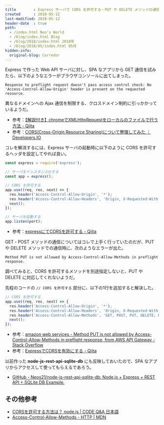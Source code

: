 ```yaml
---
title        : Express サーバで CORS を許可する・PUT や DELETE メソッドの通信を許可する
created      : 2018-05-12
last-modified: 2018-05-12
header-date  : true
path:
  - /index.html Neo's World
  - /blog/index.html Blog
  - /blog/2018/index.html 2018年
  - /blog/2018/05/index.html 05月
hidden-info:
  original-blog: Corredor
---
```


Express で作った Web API サーバに対し、SPA なアプリから GET 通信を試みたら、以下のようなエラーがブラウザコンソールに出てしまった。

```
Response to preflight request doesn't pass access control check: No 'Access-Control-Allow-Origin' header is present on the requested resource.
```

異なるドメインへの Ajax 通信を制限する、クロスドメイン制約に引っかかっているようだ。

- 参考：[【解説付き】chromeでXMLHttpRequestをローカルのファイルで行う方法 - Qiita](https://qiita.com/growsic/items/a919a7e2a665557d9cf4)
- 参考：[CORS(Cross-Origin Resource Sharing)について整理してみた ｜ Developers.IO](https://dev.classmethod.jp/etc/about-cors/)

コレを解消するには、Express サーバの起動時に以下のように CORS を許可するヘッダを設定してやれば良い。

```javascript
const express = require('express');

// サーバをインスタンス化する
const app = express();

// CORS を許可する
app.use((req, res, next) => {
  res.header('Access-Control-Allow-Origin', '*');
  res.header('Access-Control-Allow-Headers', 'Origin, X-Requested-With, Content-Type, Accept');
  next();
});

// サーバを起動する
app.listen(port);
```

- 参考：[expressにてCORSを許可する - Qiita](https://qiita.com/tomoya_ozawa/items/feca4ffc6217d585b037)

GET・POST メソッドの通信についてはコレで上手く行っていたのだが、PUT や DELETE メソッドでの通信時に、次のようなエラーが出た。

```
Method PUT is not allowed by Access-Control-Allow-Methods in preflight response.
```

調べてみると、CORS を許可するメソッドを別途指定しないと、PUT や DELETE に対応してくれないようだ。

先程のコードの `// CORS を許可する` 部分に、以下の1行を追加すると解決した。

```javascript
// CORS を許可する
app.use((req, res, next) => {
  res.header('Access-Control-Allow-Origin', '*');
  res.header('Access-Control-Allow-Headers', 'Origin, X-Requested-With, Content-Type, Accept');
  res.header('Access-Control-Allow-Methods', 'GET, POST, PUT, DELETE, OPTIONS');  // ← コレを追加
  next();
});
```

- 参考：[amazon web services - Method PUT is not allowed by Access-Control-Allow-Methods in preflight response, from AWS API Gateway - Stack Overflow](https://stackoverflow.com/questions/44914330/method-put-is-not-allowed-by-access-control-allow-methods-in-preflight-response)
- 参考：[ExpressでCORSを有効にする - Qiita](https://qiita.com/MuuKojima/items/2b2e7bc0db8d5e97ada9)

以前作った **node-js-rest-api-sqlite-db** にも反映しておいたので、SPA なアプリからアクセスして使ってもらえるであろう。

- [GitHub - Neos21/node-js-rest-api-sqlite-db: Node.js + Express + REST API + SQLite DB Example.](https://github.com/Neos21/example-node-js-rest-api-sqlite-db)

## その他参考

- [CORSを許可する方法は？ node.js | CODE Q&A 日本語](https://code.i-harness.com/ja/q/6bd93e)
- [Access-Control-Allow-Methods - HTTP | MDN](https://developer.mozilla.org/en-US/docs/Web/HTTP/Headers/Access-Control-Allow-Methods)
